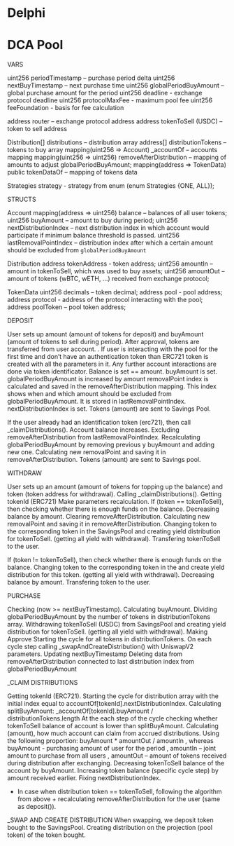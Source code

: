 # Delphi


# DCA Pool
VARS

uint256 periodTimestamp – purchase period delta
uint256 nextBuyTimestamp – next purchase time
uint256 globalPeriodBuyAmount – global purchase amount for the period 
uint256 deadline - exchange protocol deadline
uint256 protocolMaxFee - maximum pool fee 
uint256 feeFoundation - basis for fee calculation

address router – exchange protocol address
address tokenToSell (USDC) – token to sell address 

Distribution[] distributions – distribution array
address[] distributionTokens – tokens to buy array 
mapping(uint256 => Account) _accountOf – accounts mapping
mapping(uint256 => uint256) removeAfterDistribution – mapping of amounts to adjust globalPeriodBuyAmount;
mapping(address => TokenData) public tokenDataOf – mapping of tokens data 

Strategies strategy - strategy from enum (enum Strategies {ONE, ALL});


STRUCTS

Account
mapping(address => uint256) balance – balances of all user tokens;
uint256 buyAmount – amount to buy during period;
uint256 nextDistributionIndex – next distribution index in which account would participate if minimum balance threshold is passed.
uint256 lastRemovalPointIndex – distribution index after which a certain amount should be excluded from `globalPeriodBuyAmount`

Distribution
address tokenAddress - token address;
uint256 amountIn – amount in tokenToSell, which was used to buy assets;
uint256 amountOut – amount of tokens (wBTC, wETH, ...) received from exchange protocol;

TokenData
uint256 decimals – token decimal;
address pool - pool address;
address protocol - address of the protocol interacting with the pool;
address poolToken – pool token address;


DEPOSIT


User sets up amount (amount of tokens for deposit) and buyAmount (amount of tokens to sell during period). 
After approval, tokens are transferred from user account. .
If user is interacting with the pool for the first time and don’t have an authentication token than ERC721 token is created with all the parameters in it. Any further account interactions are done via token identificator. 
Balance is set == amount.
buyAmount is set.
globalPeriodBuyAmount is increased by amount
removalPoint index is calculated and saved in the removeAfterDistribution mapping. This index shows when and which amount should be excluded from globalPeriodBuyAmount. It is stored in lastRemovalPointIndex.
nextDistributionIndex is set.
Tokens (amount) are sent to Savings Pool.


If the user already had an identification token (erc721), then call _claimDistributions().
Account balance increases. 
Excluding removeAfterDistribution from lastRemovalPointIndex.
Recalculating globalPeriodBuyAmount by removing previous у buyAmount and adding new one.
Calculating new removalPoint and saving it in removeAfterDistribution.
Tokens (amount) are sent to Savings pool. 

WITHDRAW

User sets up an amount (amount of tokens for topping up the balance) and token (token address for withdrawal).
Calling _claimDistributions().
Getting tokenId (ERC721)
Make parameters recalculation.
If (token == tokenToSell), then checking whether there is enough funds on the balance.
Decreasing balance by amount.
Clearing removeAfterDistribution.
Calculating new removalPoint and saving it in removeAfterDistribution.
Changing token to the corresponding token in the SavingsPool and creating  yield distribution for tokenToSell. (getting all yield with withdrawal).
Transfering tokenToSell to the user.



If (token != tokenToSell), then check whether there is enough funds on the balance.
Changing token to the corresponding token in the and create yield distribution for this token. (getting all yield with withdrawal). 
Decreasing balance by amount.
Transfering token to the user.


PURCHASE

Checking (now >= nextBuyTimestamp).
Calculating buyAmount. Dividing globalPeriodBuyAmount by the number of tokens in distributionTokens array.
Withdrawing tokenToSell (USDC) from SavingsPool and creating yield distribution for tokenToSell. (getting all yield with withdrawal).
Making Approve
Starting the cycle for all tokens in distributionTokens.
On each cycle step calling _swapAndCreateDistribution() with UniswapV2 parameters.
Updating nextBuyTimestamp 
Deleting data from removeAfterDistribution connected to last distribution index from globalPeriodBuyAmount


_CLAIM DISTRIBUTIONS

Getting tokenId (ERC721).
Starting the cycle for distribution array with the initial index equal to accountOf[tokenId].nextDistributionIndex.
Calculating splitBuyAmount: _accountOf[tokenId].buyAmount / distributionTokens.length
At the each step of the cycle checking whether tokenToSell balance of account is lower than splitBuyAmount.
Calculating (amount), how much account can claim from accrued distributions. Using the following proportion: 
buyAmount * amountOut / amountIn
, whereas  buyAmount - purchasing amount of user for the period
, amountIn – joint amount to purchase from all users 
, amountOut – amount of tokens received during distribution after exchanging.
Decreasing tokenToSell balance of the account by buyAmount.
Increasing token balance (specific cycle step) by amount received earlier.
Fixing nextDistributionIndex.

* In case when distribution token == tokenToSell, following the algorithm from above + recalculating removeAfterDistribution for the user (same as deposit()).

_SWAP AND CREATE DISTRIBUTION
When swapping, we deposit token bought to the SavingsPool.
Creating distribution on the projection (pool token) of the token bought.





























